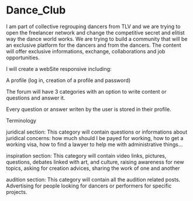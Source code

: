 # Dance_Club
 I am part of collective regrouping dancers from TLV and we are trying to open the freelancer network and change the competitive secret and elitist way the dance world works.​
We are trying to build a community that will be an exclusive platform for the dancers and from the dancers. The content will offer exclusive informations, exchange, collaborations and  job opportunities.

I will create a webSite responsive including:​

A profile (log in, creation of a profile and password)

The forum will have 3 categories with an option to write content or questions and answer it.

Every question or answer writen by the user is stored in their profile.

Terminology

juridical section: This category will contain questions or informations about juridical concerns: how much should I be payed for working, how to get a working visa, how to find a lawyer to help me with administrative things…

inspiration section: This category will contain video links, pictures, questions, debates linked with art, and culture, raising awareness for new topics, asking for creation advices, sharing the work of one and another

audition section: This category will contain all the audition related posts. Advertising for people looking for dancers or performers for specific projects.
